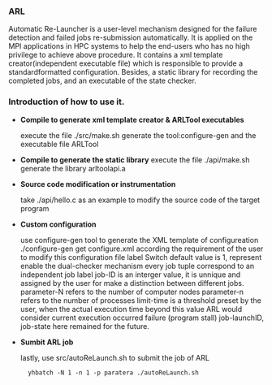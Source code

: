 ### ARL

Automatic Re-Launcher is a user-level mechanism designed for the failure detection and failed jobs re-submission automatically.
It is applied on the MPI applications in HPC systems to help the end-users who has no high privilege to achieve above procedure.
It contains a xml template creator(independent executable file) which is responsible to provide a standardformatted configuration.
Besides, a static library for recording the completed jobs, and an executable of the state checker.
    
### Introduction of how to use it.
    
* **Compile to generate xml template creator & ARLTool executables**

    execute the file ./src/make.sh
    generate the tool:configure-gen and the executable file ARLTool

* **Compile to generate the static library**
    execute the file ./api/make.sh  
    generate the library arltoolapi.a 
    
* **Source code modification or instrumentation**
  
    take ./api/hello.c as an example to modify the source code of the target program
 
* **Custom configuration**
  
    use configure-gen tool to generate the XML template of configureation
    ./configure-gen 
    get configure.xml
    according the requirement of the user to modify this configuration file
    label Switch default value is 1, represent enable the dual-checker mechanism
    every job tuple correspond to an independent job
    label job-ID is an interger value, it is unnique and assigned by the user for make a
    distinction between different jobs.
    parameter-N refers to the number of computer nodes
    parameter-n refers to the number of processes
    limit-time is a threshold preset by the user, when the actual execution time beyond this value
    ARL would consider current execution occurred failure (program stall)
    job-launchID, job-state here remained for the future.
    
* **Sumbit ARL job**

    lastly, use src/autoReLaunch.sh to submit the job of ARL
    
        yhbatch -N 1 -n 1 -p paratera ./autoReLaunch.sh
